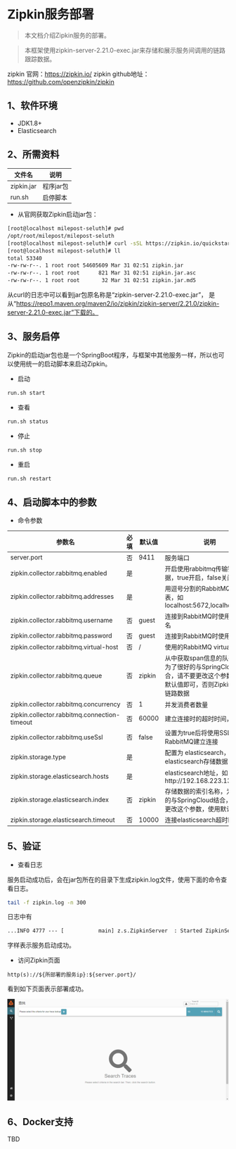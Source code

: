 # Zipkin服务部署

> 本文档介绍Zipkin服务的部署。

> 本框架使用zipkin-server-2.21.0-exec.jar来存储和展示服务间调用的链路跟踪数据。

zipkin 官网：https://zipkin.io/
zipkin github地址：https://github.com/openzipkin/zipkin

## 1、软件环境
* JDK1.8+
* Elasticsearch

## 2、所需资料

| 文件名                     | 说明       |
| -------------------------- | ---------- |
| zipkin.jar                | 程序jar包 |
| run.sh                     | 启停脚本   |

* 从官网获取Zipkin启动jar包：
```bash
[root@localhost milepost-seluth]# pwd
/opt/root/milepost/milepost-seluth
[root@localhost milepost-seluth]# curl -sSL https://zipkin.io/quickstart.sh | bash -s
[root@localhost milepost-seluth]# ll
total 53340
-rw-rw-r--. 1 root root 54605609 Mar 31 02:51 zipkin.jar
-rw-rw-r--. 1 root root      821 Mar 31 02:51 zipkin.jar.asc
-rw-rw-r--. 1 root root       32 Mar 31 02:51 zipkin.jar.md5
```
从curl的日志中可以看到jar包原名称是“zipkin-server-2.21.0-exec.jar”，
是从“https://repo1.maven.org/maven2/io/zipkin/zipkin-server/2.21.0/zipkin-server-2.21.0-exec.jar”下载的。


## 3、服务启停

Zipkin的启动jar包也是一个SpringBoot程序，与框架中其他服务一样，所以也可以使用统一的启动脚本来启动Zipkin。

* 启动

```bash
run.sh start
```

* 查看

```bash
run.sh status
```

* 停止

```bash
run.sh stop
```

* 重启

```bash
run.sh restart
```

##  4、启动脚本中的参数
* 命令参数

| 参数名                      | 必填 | 默认值 | 说明                                                         |
| ---------------------------| ---- | ------ | ------------------------------------------------------------ |
|server.port                    |否  |9411   |服务端口|
|zipkin.collector.rabbitmq.enabled   |是   |   |开启使用rabbitmq传输链路数据，true开启，false关闭   |
|zipkin.collector.rabbitmq.addresses   |是   |   |用逗号分割的RabbitMQ地址列表，如localhost:5672,localhost:5673   |
|zipkin.collector.rabbitmq.username   |否    |guest   |连接到RabbitMQ时使用的用户名   |
|zipkin.collector.rabbitmq.password   |否   |guest   |连接到RabbitMQ时使用的密码   |
|zipkin.collector.rabbitmq.virtual-host   |否   |/   |使用的RabbitMQ virtual-host   |
|zipkin.collector.rabbitmq.queue   |否   |zipkin   |从中获取span信息的队列名称，为了很好的与SpringCloud结合，请不要更改这个参数，使用默认值即可，否则Zipkin收不到链路数据   |
|zipkin.collector.rabbitmq.concurrency   |否   |1   |并发消费者数量   |
|zipkin.collector.rabbitmq.connection-timeout   |否   |60000   |建立连接时的超时时间，单位ms   |
|zipkin.collector.rabbitmq.useSsl   |否   |false   |设置为true后将使用SSL方式与RabbitMQ建立连接|
|zipkin.storage.type   |是   |   |配置为 elasticsearch，使用elasticsearch存储数据|
|zipkin.storage.elasticsearch.hosts   |是  |   |elasticsearch地址，如http://192.168.223.136:9200|
|zipkin.storage.elasticsearch.index   |否   |zipkin   |存储数据的索引名称，为了很好的与SpringCloud结合，请不要更改这个参数，使用默认值即可|
|zipkin.storage.elasticsearch.timeout   |否   |10000   |连接elasticsearch超时时间|



## 5、验证

* 查看日志

服务启动成功后，会在jar包所在的目录下生成zipkin.log文件，使用下面的命令查看日志。
```bash
tail -f zipkin.log -n 300
```
日志中有
```html
...INFO 4777 --- [           main] z.s.ZipkinServer  : Started ZipkinServer in 6.946 seconds (JVM running for 9.099)
```
字样表示服务启动成功。

* 访问Zipkin页面
```
http(s)://${所部署的服务ip}:${server.port}/
```
看到如下页面表示部署成功。

![images/6.png](images/6.png)

## 6、Docker支持

TBD